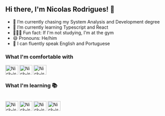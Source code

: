 ## Hi there, I'm Nicolas Rodrigues! 👋

- 🔭 I’m currently chasing my System Analysis and Development degree
- 🌱 I’m currently learning Typescript and React
- 🏋🏻‍♂️ Fun fact: If I'm not studying, I'm at the gym
- 😄 Pronouns: He/him
- 💬 I can fluently speak English and Portuguese

### What I'm comfortable with
<div style="display :inline_block">     
  <img align='center' alt='Nick-js' height="30" width="40" src="https://cdn.jsdelivr.net/gh/devicons/devicon/icons/javascript/javascript-original.svg" /> 
  <img align='center' alt='Nick-js' height="30" width="40" src="https://cdn.jsdelivr.net/gh/devicons/devicon/icons/html5/html5-original.svg" />
  <img align='center' alt='Nick-js' height="30" width="40" src="https://cdn.jsdelivr.net/gh/devicons/devicon/icons/css3/css3-original.svg" />      
</div>

### What I'm learning 📚
<div style="display :inline_block"><br>
  <img align='center' alt='Nick-js' height="30" width="40" src="https://cdn.jsdelivr.net/gh/devicons/devicon/icons/react/react-original.svg" />
  <img align='center' alt='Nick-js' height="30" width="40" src="https://cdn.jsdelivr.net/gh/devicons/devicon/icons/python/python-original.svg" />
  <img align='center' alt='Nick-js' height="30" width="40" src="https://cdn.jsdelivr.net/gh/devicons/devicon/icons/mysql/mysql-plain-wordmark.svg" /> 
  <img align='center' alt='Nick-js' height="30" width="40" src="https://cdn.jsdelivr.net/gh/devicons/devicon/icons/java/java-original.svg" /
  <img align='center' alt='Nick-js' src="https://cdn.jsdelivr.net/gh/devicons/devicon/icons/typescript/typescript-original.svg" />         
</div>
